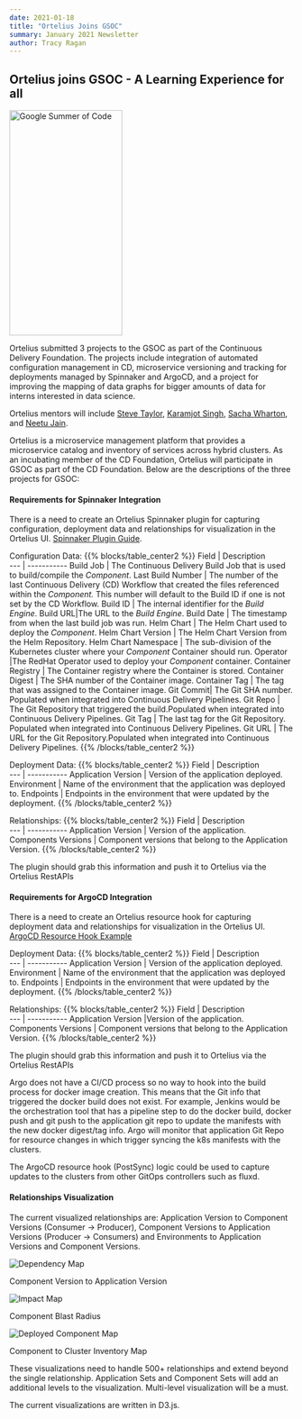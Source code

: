 ```yaml
---
date: 2021-01-18
title: "Ortelius Joins GSOC"
summary: January 2021 Newsletter
author: Tracy Ragan
---
```



## Ortelius joins GSOC - A Learning Experience for all

<div class="col-center">
<img src="/images/googlesummerofcode-300x300.png" alt="Google Summer of Code" height="400px" width="200px" />
</div>
<p></p>

Ortelius submitted 3 projects to the GSOC as part of the Continuous Delivery Foundation. The projects include integration of automated configuration management in CD, microservice versioning and tracking for deployments managed by Spinnaker and ArgoCD, and a project for improving the mapping of data graphs for bigger amounts of data for interns interested in data science.

Ortelius mentors will include [Steve Taylor](https://github.com/sbtaylor15), [Karamjot Singh](https://github.com/karamjotsingh/), [Sacha Wharton](https://github.com/sachajw/), and [Neetu Jain](https://github.com/Neetuj/).

Ortelius is a microservice management platform that provides a microservice catalog and inventory of services across hybrid clusters. As an incubating member of the CD Foundation, Ortelius will participate in GSOC as part of the CD Foundation. Below are the descriptions of the three projects for GSOC:
#### Requirements for Spinnaker Integration</h2>
There is a need to create an Ortelius Spinnaker plugin for capturing configuration, deployment data and relationships for visualization in the Ortelius UI. [Spinnaker Plugin Guide](https://spinnaker.io/guides/developer/plugin-creators/).

Configuration Data:
{{% blocks/table_center2 %}}
Field | Description  
 --- | ----------- 
Build Job | The Continuous Delivery Build Job that is used to build/compile the <em>Component</em>.
Last Build Number | The number of the last Continuous Delivery (CD) Workflow that created the files referenced within the <em>Component.</em> This number will default to the Build ID if one is not set by the CD Workflow.
Build ID | The internal identifier for the <em>Build Engine</em>.
Build URL|The URL to the <em>Build Engine</em>.
Build Date | The timestamp from when the last build job was run.
Helm Chart | The Helm Chart used to deploy the <em>Component</em>.
Helm Chart Version | The Helm Chart Version from the Helm Repository.
Helm Chart Namespace | The sub-division of the Kubernetes cluster where your <em>Component</em> Container should run.
Operator |The RedHat Operator used to deploy your <em>Component</em> container.
Container Registry | The Container registry where the Container is stored.
Container Digest | The SHA number of the Container image.
Container Tag | The tag that was assigned to the Container image.
Git Commit| The Git SHA number. Populated when integrated into Continuous Delivery Pipelines.
Git Repo | The Git Repository that triggered the build.Populated when integrated into Continuous Delivery Pipelines.
Git Tag | The last tag for the Git Repository. Populated when integrated into Continuous Delivery Pipelines.
Git URL | The URL for the Git Repository.Populated when integrated into Continuous Delivery Pipelines.</td>
{{% /blocks/table_center2 %}}

Deployment Data:
{{% blocks/table_center2 %}}
Field | Description  
 --- | ----------- 
Application Version | Version of the application deployed.
Environment | Name of the environment that the application was deployed to.
Endpoints | Endpoints in the environment that were updated by the deployment.</tr>
{{% /blocks/table_center2 %}}

Relationships:
{{% blocks/table_center2 %}}
Field | Description  
 --- | ----------- 
Application Version | Version of the application.
Components Versions | Component versions that belong to the Application Version.
{{% /blocks/table_center2 %}}

The plugin should grab this information and push it to Ortelius via the Ortelius RestAPIs


#### Requirements for ArgoCD Integration 
There is a need to create an Ortelius resource hook for capturing deployment data and relationships for visualization in the Ortelius UI. [ArgoCD Resource Hook Example](https://argoproj.github.io/argo-cd/user-guide/resource_hooks/)

Deployment Data:
{{% blocks/table_center2 %}}
Field | Description  
 --- | ----------- 
Application Version | Version of the application deployed.
Environment | Name of the environment that the application was deployed to.
Endpoints | Endpoints in the environment that were updated by the deployment.
{{% /blocks/table_center2 %}}

Relationships:
{{% blocks/table_center2 %}}
Field | Description  
 --- | ----------- 
Application Version |Version of the application.
Components Versions | Component versions that belong to the Application Version.
{{% /blocks/table_center2 %}}

The plugin should grab this information and push it to Ortelius via the Ortelius RestAPIs

Argo does not have a CI/CD process so no way to hook into the build process for docker image creation. This means that the Git info that triggered the docker build does not exist. For example, Jenkins would be the orchestration tool that has a pipeline step to do the docker build, docker push and git push to the application git repo to update the manifests with the new docker digest/tag info. Argo will monitor that application Git Repo for resource changes in which trigger syncing the k8s manifests with the clusters.

The ArgoCD resource hook (PostSync) logic could be used to capture updates to the clusters from other GitOps controllers such as fluxd.


#### Relationships Visualization
The current visualized relationships are: Application Version to Component Versions (Consumer -&gt; Producer), Component Versions to Application Versions (Producer -&gt; Consumers) and Environments to Application Versions and Component Versions.

<div class="col-center">
<img src="/images/dependencymap.jpg" alt="Dependency Map"/>
<p>Component Version to Application Version</p>
</div>
<p></p>

<div class="col-center">
<img src="/images/impact.jpg" alt="Impact Map"/>
<p>Component Blast Radius</p>
</div>
<p></p>

<div class="col-center">
<img src="/images/DeployedComponent.png" alt="Deployed Component Map"/>
<p>Component to Cluster Inventory Map</p>
</div>
<p></p>

These visualizations need to handle 500+ relationships and extend beyond the single relationship. Application Sets and Component Sets will add an additional levels to the visualization. Multi-level visualization will be a must.

The current visualizations are written in D3.js.
